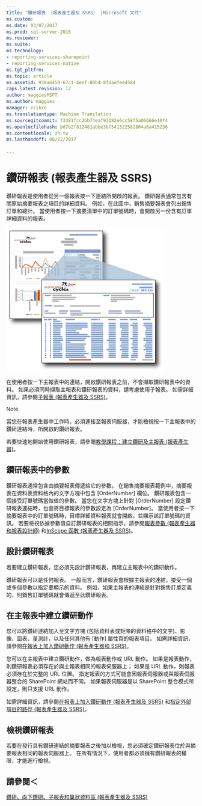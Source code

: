 ```yaml
---
title: "鑽研報表 （報表產生器及 SSRS） |Microsoft 文件"
ms.custom: 
ms.date: 03/07/2017
ms.prod: sql-server-2016
ms.reviewer: 
ms.suite: 
ms.technology:
- reporting-services-sharepoint
- reporting-services-native
ms.tgt_pltfrm: 
ms.topic: article
ms.assetid: 938a6450-67c1-4eef-80b4-8fdaefeed584
caps.latest.revision: 12
author: maggiesMSFT
ms.author: maggies
manager: erikre
ms.translationtype: Machine Translation
ms.sourcegitcommit: f3481fcc2bb74eaf93182e6cc58f5a06666e10f4
ms.openlocfilehash: bd7b2f812481abbe3bf541322582804a6a415236
ms.contentlocale: zh-tw
ms.lasthandoff: 06/22/2017

---
```

# <a name="drillthrough-reports-report-builder-and-ssrs"></a>鑽研報表 (報表產生器及 SSRS)
  鑽研報表是使用者從另一個報表按一下連結所開啟的報表。 鑽研報表通常包含有關原始摘要報表之項目的詳細資料。 例如，在此圖中，銷售摘要報表會列出銷售訂單和總計。 當使用者按一下摘要清單中的訂單號碼時，會開啟另一份含有訂單詳細資料的報表。  
  
 ![rs_DrillThru](../../reporting-services/report-design/media/rs-drillthru.gif "rs_DrillThru")  
  
 在使用者按一下主報表中的連結，開啟鑽研報表之前，不會擷取鑽研報表中的資料。 如果必須同時擷取主報表和鑽研報表的資料，請考慮使用子報表。 如需詳細資訊，請參閱[子報表 &#40;報表產生器及 SSRS&#41;](../../reporting-services/report-design/subreports-report-builder-and-ssrs.md)。  
  
> [!NOTE]  
>  當您在報表產生器中工作時，必須連接至報表伺服器，才能檢視按一下主報表中的鑽研連結時，所開啟的鑽研報表。  
  
 若要快速地開始使用鑽研報表，請參閱[教學課程：建立鑽研及主報表 &#40;報表產生器&#41;](../../reporting-services/tutorial-creating-drillthrough-and-main-reports-report-builder.md)。 
   
## <a name="parameters-in-drillthrough-reports"></a>鑽研報表中的參數  
 鑽研報表通常包含由摘要報表傳遞給它的參數。 在銷售摘要報表範例中，摘要報表在資料表資料格內的文字方塊中包含 [OrderNumber] 欄位。 鑽研報表包含一個接受訂單號碼當做值的參數。 當您在文字方塊上針對 [OrderNumber] 設定鑽研報表連結時，也會將目標報表的參數設定為 [OrderNumber]。 當使用者按一下摘要報表中的訂單號碼時，目標詳細資料報表就會開啟，並顯示該訂單號碼的資訊。 若要檢視依據參數值自訂鑽研報表的相關指示，請參閱[報表參數 &#40;報表產生器和報表設計師&#41;](../../reporting-services/report-design/report-parameters-report-builder-and-report-designer.md) 和[InScope 函數 &#40;報表產生器及 SSRS&#41;](../../reporting-services/report-design/report-builder-functions-inscope-function.md)。  
  
## <a name="designing-the-drillthrough-report"></a>設計鑽研報表  
 若要建立鑽研報表，您必須先設計鑽研報表，再建立主報表中的鑽研動作。  
  
 鑽研報表可以是任何報表。 一般而言，鑽研報表會根據主報表的連結，接受一個或多個參數以指定要顯示的資料。 例如，如果主報表的連結是針對銷售訂單定義的，則銷售訂單號碼就會傳遞至此鑽研報表。  
  
## <a name="creating-a-drillthrough-action-in-the-main-report"></a>在主報表中建立鑽研動作  
 您可以將鑽研連結加入至文字方塊 (包括資料表或矩陣的資料格中的文字)、影像、圖表、量測計，以及任何其他有 [動作] 屬性頁的報表項目。 如需詳細資訊，請參閱[在報表上加入鑽研動作 &#40;報表產生器和 SSRS&#41;](../../reporting-services/report-design/add-a-drillthrough-action-on-a-report-report-builder-and-ssrs.md)。  
  
 您可以在主報表中建立鑽研動作，做為報表動作或 URL 動作。 如果是報表動作，則鑽研報表必須存在於與主報表相同的報表伺服器上； 如果是 URL 動作，則報表必須存在於完整的 URL 位置。 指定報表的方式可能會因報表伺服器或與報表伺服器整合的 SharePoint 網站而不同。 如果報表伺服器是以 SharePoint 整合模式所設定，則只支援 URL 動作。  
  
 如需詳細資訊，請參閱[在報表上加入鑽研動作 &#40;報表產生器及 SSRS&#41;](../../reporting-services/report-design/add-a-drillthrough-action-on-a-report-report-builder-and-ssrs.md) 和[指定外部項目的路徑 &#40;報表產生器及 SSRS&#41;](../../reporting-services/report-design/specifying-paths-to-external-items-report-builder-and-ssrs.md)。  
  
## <a name="viewing-a-drillthrough-report"></a>檢視鑽研報表  
 若要在發行具有鑽研連結的摘要報表之後加以檢視，您必須確定鑽研報表位於與摘要報表相同的報表伺服器上。 在所有情況下，使用者都必須擁有鑽研報表的權限，才能進行檢視。  
  
## <a name="see-also"></a>請參閱＜  
 [鑽研、向下鑽研、子報表和巢狀資料區 &#40;報表產生器及 SSRS&#41;](../../reporting-services/report-design/drillthrough-drilldown-subreports-and-nested-data-regions.md)  
  
  
